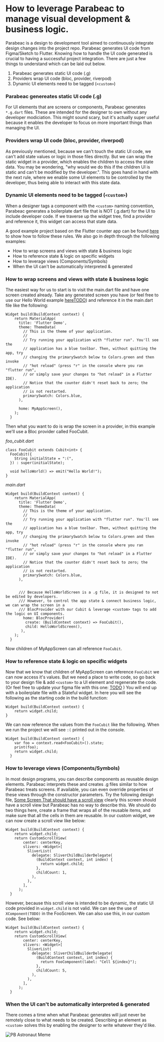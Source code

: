 # How to leverage Parabeac to manage visual development & business logic.

Parabeac is a design to development tool aimed to continuously integrate design changes into the project repo. Parabeac generates UI code from Figma/Sketch to Flutter. Knowing how to handle the UI code generated is crucial to having a successful project integration. There are just a few things to understand which can be laid out below. 

1. Parabeac generates static UI code (.g)
2. Providers wrap UI code (bloc, provider, riverpod)
3. Dynamic UI elements need to be tagged (`<custom>`)

### Parabeac genereates static UI code (.g)
For UI elements that are screens or components, Parabeac generates `*.g.dart` files. These are intended for the designer to own without any developer modiciation. This might sound scary, but it's actually super useful because it enables the developer to focus on more important things than managing the UI.

### Providers wrap UI code (bloc, provider, riverpod)
As previously mentioned, because we can't touch the static UI code, we can't add state values or logic in those files directly. But we can wrap the static widget in a provider, which enables the children to access the state data. You may be wondering, "why would we do this if the children UI is static and can't be modified by the developer.". This goes hand in hand with the next rule, where we enable some UI elements to be controlled by the developer, thus being able to interact with this state data.

### Dynamic UI elements need to be tagged (`<custom>`)
When a designer tags a component with the `<custom>` naming convention, Parabeac generates a boilerplate dart file that is NOT (.g.dart) for the UI to include developer code. If we traverse up the widget tree, find a provider and reference it, this widget can access that state data.

A good example project based on the Flutter counter app can be found [here](https://github.com/Parabeac/parabeac_generated_counter_app) to show how to follow these rules. We also go in depth through the following examples:

* How to wrap screens and views with state & business logic
* How to reference state & logic on specific widgets
* How to leverage views (Components/Symbols)
* When the UI can't be automatically interpreted & generated

### How to wrap screens and views with state & business logic
The easiest way for us to start is to visit the main.dart file and have one screen created already. Take any generated screen you have (or feel free to use our Hello World example [hereTODO](https://parabeac.com)) and reference it in the main.dart file like the following:
```
Widget build(BuildContext context) {
    return MaterialApp(
      title: 'Flutter Demo',
      theme: ThemeData(
        // This is the theme of your application.
        //
        // Try running your application with "flutter run". You'll see the
        // application has a blue toolbar. Then, without quitting the app, try
        // changing the primarySwatch below to Colors.green and then invoke
        // "hot reload" (press "r" in the console where you ran "flutter run",
        // or simply save your changes to "hot reload" in a Flutter IDE).
        // Notice that the counter didn't reset back to zero; the application
        // is not restarted.
        primarySwatch: Colors.blue,
      ),

      home: MyAppScreen(),
    );
  }
```
Then what you want to do is wrap the screen in a provider, in this example we'll use a Bloc provider called FooCubit.

*foo_cubit.dart*
```
class FooCubit extends Cubit<int> {
  FooCubit({
    String initialState = ":(",
  }) : super(initialState);

  void helloWorld() => emit("Hello World!");
}
```
*main.dart*
```
Widget build(BuildContext context) {
    return MaterialApp(
      title: 'Flutter Demo',
      theme: ThemeData(
        // This is the theme of your application.
        //
        // Try running your application with "flutter run". You'll see the
        // application has a blue toolbar. Then, without quitting the app, try
        // changing the primarySwatch below to Colors.green and then invoke
        // "hot reload" (press "r" in the console where you ran "flutter run",
        // or simply save your changes to "hot reload" in a Flutter IDE).
        // Notice that the counter didn't reset back to zero; the application
        // is not restarted.
        primarySwatch: Colors.blue,
      ),


      /// Because HelloWorldScreen is a .g file, it is designed to not be edited by developers.
      /// However, to control the app state & connect business logic, we can wrap the screen in a
      /// BlocProvider with our Cubit & leverage <custom> tags to add the logic on UI components.
        home: BlocProvider(
         create: (BuildContext context) => FooCubit(),
         child: HelloWorldScreen(),
       ),
    );
  }
```
Now children of MyAppScreen can all reference `FooCubit`.

### How to reference state & logic on specific widgets
Now that we know that children of MyAppScreen can reference `FooCubit` we can now access it's values. But we need a place to write code, so go back to your design file & add `<custom>` to a UI element and regenerate the code. (Or feel free to update your figma file with this one: [TODO](https://parabeac.com) ) You will end up with a boilerplate file with a Stateful widget. In here you will see the following as the starting code in the build function:
```
Widget build(BuildContext context) {
    return widget.child;
}
```

We can now reference the values from the `FooCubit` like the following. When we run the project we will see `:(` printed out in the console.
```
Widget build(BuildContext context) {
    var foo = context.read<FooCubit>().state;
    print(foo);
    return widget.child;
  }
```

### How to leverage views (Components/Symbols)
In most design programs, you can describe components as reusable design elements. Parabeac interprets these and creates .g files similar to how Parabeac treats screens. If available, you can even override properties of these views through the constructor parameters. Try the following design file, [Some Screen That should have a scroll view](google.com) clearly this screen should have a scroll view but Parabeac has no way to describe this. We should do two things here, create a frame that wraps all of the reusable items, and make sure that all the cells in them are reusable. In our custom widget, we can now create a scroll view like below:
```
Widget build(BuildContext context) {
    return widget.child;
    return CustomScrollView(
        center: centerKey,
        slivers: <Widget>[
          SliverList(
            delegate: SliverChildBuilderDelegate(
              (BuildContext context, int index) {
                return widget.child;
              },
              childCount: 1,
            ),
          ),
        ],
      );
  }
```
However, because this scroll view is intended to be dynamic, the static UI code provided in `widget.child` is not valid. We can see the use of `XComponent(TODO)` in the FooScreen. We can also use this, in our custom code. See below:
```
Widget build(BuildContext context) {
    return widget.child;
    return CustomScrollView(
        center: centerKey,
        slivers: <Widget>[
          SliverList(
            delegate: SliverChildBuilderDelegate(
              (BuildContext context, int index) {
                return FooComponent(label: "Cell ${index}");
              },
              childCount: 5,
            ),
          ),
        ],
      );
  }
```
### When the UI can't be automatically interpreted & generated
There comes a time when what Parabeac generates will just never be remotely close to what needs to be created. Describing an element as `<custom>` solves this by enabling the designer to write whatever they'd like.

![PB Astronaut Meme](https://github.com/parabeac/parabeac_generated_counter_app/blob/main/pb_astronaut_meme.jpg?raw=true)